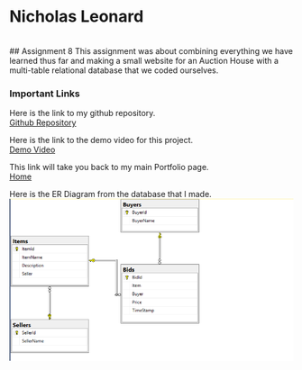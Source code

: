 # Nicholas Leonard
<br/>
## Assignment 8
This assignment was about combining everything we have learned thus far and making a small website for an Auction House with a multi-table relational database that we coded ourselves.

### Important Links
Here is the link to my github repository. <br/>
[Github Repository](https://github.com/NicholasLeonard/NicholasLeonard.github.io)<br/>

Here is the link to the demo video for this project.<br/>
[Demo Video](https://www.youtube.com/watch?v=fNbmzraTdIY&t)<br/>

This link will take you back to my main Portfolio page.<br/>
[Home](../index.md)

Here is the ER Diagram from the database that I made.<br/>
![Picture](../Portfolio_Photos/Assignment8/Auction_ERD.PNG)